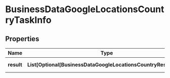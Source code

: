 # BusinessDataGoogleLocationsCountryTaskInfo


## Properties

| Name | Type | Description | Notes |
|------------ | ------------- | ------------- | -------------|
**result** | **List[Optional[BusinessDataGoogleLocationsCountryResultInfo]]** | array of results |[optional]|